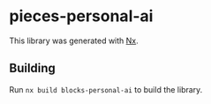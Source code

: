 # pieces-personal-ai

This library was generated with [Nx](https://nx.dev).

## Building

Run `nx build blocks-personal-ai` to build the library.
